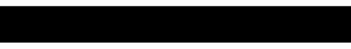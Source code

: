 <!DOCTYPE html>
<!--Will Mehler 2023-->
<!--Fix scroll issue and add email list and change.org link-->
<html>
<head>
	<title>Social Media Issues</title>
	<style>
		body {
			background-color: black;
			color: white;
			font-family: "Source Code Pro", monospace;
			font-size: 48px;
			text-align: center;
			margin-top: 100px;
			margin-bottom: 200vh; /* add margin to bottom of body */
		}

		.animate {
			overflow: hidden;
			border-right: 3px solid white;
			width: 0;
			display: inline-block;
			animation: typing 3s steps(20) forwards, blink-caret .75s step-end infinite;
			margin-right: 10px;
			letter-spacing: 1px;
		}

		@keyframes typing {
			from {
				width: 0;
			}
			to {
				width: 19ch;
			}
		}

		@keyframes blink-caret {
			from, to {
				border-color: transparent;
			}
			50% {
				border-color: white;
			}
		}

		.text-container {
			opacity: 0;
			margin-top: 70vh;
			font-size: 25px;
			line-height: 1.5;
			padding: 20px;
			animation: fadeIn 1s ease-in-out forwards;
			position: relative; /* add position and z-index to fix overlapping issue */
			z-index: 1;
		}

		.show {
			opacity: 1;
			margin-top: 0;
		}

		.hide {
			display: none;
		}

		@keyframes fadeIn {
			from {
				opacity: 0;
			}
			to {
				opacity: 1;
			}
		}
	</style>
</head>
<body>
	<div>
		<span class="animate" style="font-size: 64px;">/SocialMediaIssues</span>
	</div>
	<div class="text-container hide">
		<p>Social media is harming teen mental health. From curated content to the pressure to present a perfect image, it's a toxic environment that's linked to anxiety, depression, and even suicide.</p>
	</div>
	<div class="text-container hide">
		<p>This is a serious problem. Here's how you can help.</p>
	</div>

	<script>
		window.addEventListener('scroll', revealText);

		function revealText() {
			var text = document.querySelectorAll('.text-container');
			var position = text[0].getBoundingClientRect().top;
			var screenPosition = window.innerHeight / .1;

			if (position < screenPosition) {
				text[0].classList.remove('hide');
				text[0].classList.add('show');
				window.removeEventListener('scroll', revealText);
				setTimeout(function() {
					text[1].classList.remove('hide');
					text[1].classList.add('show');
					window.removeEventListener('scroll', revealText);
				}, 7000);
			}
		}
	</script>
</body>
</html>
